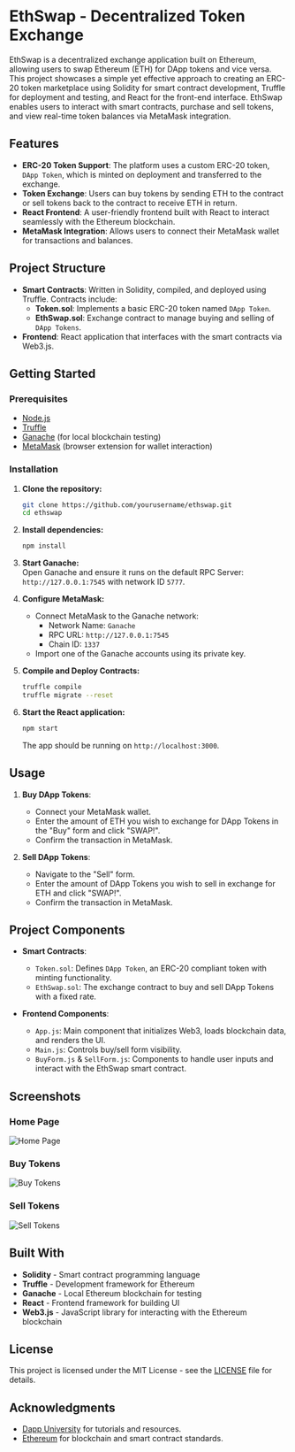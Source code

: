  # EthSwap - Decentralized Token Exchange

EthSwap is a decentralized exchange application built on Ethereum, allowing users to swap Ethereum (ETH) for DApp tokens and vice versa. This project showcases a simple yet effective approach to creating an ERC-20 token marketplace using Solidity for smart contract development, Truffle for deployment and testing, and React for the front-end interface. EthSwap enables users to interact with smart contracts, purchase and sell tokens, and view real-time token balances via MetaMask integration.

## Features

- **ERC-20 Token Support**: The platform uses a custom ERC-20 token, `DApp Token`, which is minted on deployment and transferred to the exchange.
- **Token Exchange**: Users can buy tokens by sending ETH to the contract or sell tokens back to the contract to receive ETH in return.
- **React Frontend**: A user-friendly frontend built with React to interact seamlessly with the Ethereum blockchain.
- **MetaMask Integration**: Allows users to connect their MetaMask wallet for transactions and balances.

## Project Structure

- **Smart Contracts**: Written in Solidity, compiled, and deployed using Truffle. Contracts include:
  - **Token.sol**: Implements a basic ERC-20 token named `DApp Token`.
  - **EthSwap.sol**: Exchange contract to manage buying and selling of `DApp Tokens`.
- **Frontend**: React application that interfaces with the smart contracts via Web3.js.

## Getting Started

### Prerequisites

- [Node.js](https://nodejs.org/)
- [Truffle](https://www.trufflesuite.com/docs/truffle/getting-started/installation)
- [Ganache](https://www.trufflesuite.com/ganache) (for local blockchain testing)
- [MetaMask](https://metamask.io/) (browser extension for wallet interaction)

### Installation

1. **Clone the repository:**

    ```bash
    git clone https://github.com/yourusername/ethswap.git
    cd ethswap
    ```

2. **Install dependencies:**

    ```bash
    npm install
    ```

3. **Start Ganache:**  
   Open Ganache and ensure it runs on the default RPC Server: `http://127.0.0.1:7545` with network ID `5777`.

4. **Configure MetaMask:**
   - Connect MetaMask to the Ganache network:
     - Network Name: `Ganache`
     - RPC URL: `http://127.0.0.1:7545`
     - Chain ID: `1337`
   - Import one of the Ganache accounts using its private key.

5. **Compile and Deploy Contracts:**

    ```bash
    truffle compile
    truffle migrate --reset
    ```

6. **Start the React application:**

    ```bash
    npm start
    ```

   The app should be running on `http://localhost:3000`.

## Usage

1. **Buy DApp Tokens**:  
   - Connect your MetaMask wallet.
   - Enter the amount of ETH you wish to exchange for DApp Tokens in the "Buy" form and click "SWAP!".
   - Confirm the transaction in MetaMask.

2. **Sell DApp Tokens**:  
   - Navigate to the "Sell" form.
   - Enter the amount of DApp Tokens you wish to sell in exchange for ETH and click "SWAP!".
   - Confirm the transaction in MetaMask.

## Project Components

- **Smart Contracts**:
  - `Token.sol`: Defines `DApp Token`, an ERC-20 compliant token with minting functionality.
  - `EthSwap.sol`: The exchange contract to buy and sell DApp Tokens with a fixed rate.
  
- **Frontend Components**:
  - `App.js`: Main component that initializes Web3, loads blockchain data, and renders the UI.
  - `Main.js`: Controls buy/sell form visibility.
  - `BuyForm.js` & `SellForm.js`: Components to handle user inputs and interact with the EthSwap smart contract.

## Screenshots

### Home Page
![Home Page](path-to-your-screenshot.png)

### Buy Tokens
![Buy Tokens](path-to-your-screenshot.png)

### Sell Tokens
![Sell Tokens](path-to-your-screenshot.png)

## Built With

- **Solidity** - Smart contract programming language
- **Truffle** - Development framework for Ethereum
- **Ganache** - Local Ethereum blockchain for testing
- **React** - Frontend framework for building UI
- **Web3.js** - JavaScript library for interacting with the Ethereum blockchain


## License

This project is licensed under the MIT License - see the [LICENSE](LICENSE) file for details.

## Acknowledgments

- [Dapp University](https://www.dappuniversity.com/) for tutorials and resources.
- [Ethereum](https://ethereum.org/) for blockchain and smart contract standards.

